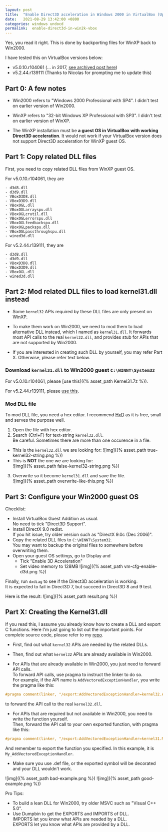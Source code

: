 ```yaml
---
layout:	post
title:	"Enable Direct3D acceleration in Windows 2000 in VirtualBox (Updated)"
date:	2021-08-29 13:42:00 +0800
categories: windows undocd
permalink:  enable-direct3d-in-win2k-vbox
---
```


Yes, you read it right. This is done by backporting files for WinXP back to Win2000.

I have tested this on VirtualBox versions below:
- v5.0.10.r104061 (... in 2017, [see archived post here](https://raymai97.github.io/myblog_archived/enable-direct3d-in-win2k-vbox))
- v5.2.44.r139111 (Thanks to Nicolas for prompting me to update this)

## Part 0: A few notes

- Win2000 refers to "Windows 2000 Professional with SP4". I didn't test on earlier version of Win2000.

- WinXP refers to "32-bit Windows XP Professional with SP3". I didn't test on earlier version of WinXP.

- The WinXP installation must be **a guest OS in VirtualBox with working Direct3D acceleration**. It would not work if your VirtualBox version does not support Direct3D acceleration for WinXP guest OS.

## Part 1: Copy related DLL files

First, you need to copy related DLL files from WinXP guest OS.

For v5.0.10.r104061, they are
```
- d3d8.dll
- d3d9.dll
- VBoxD3D8.dll
- VBoxD3D9.dll
- VBoxOGL.dll
- VBoxOGLarrayspu.dll
- VBoxOGLcrutil.dll
- VBoxOGLerrorspu.dll
- VBoxOGLfeedbackspu.dll
- VBoxOGLpackspu.dll
- VBoxOGLpassthroughspu.dll
- wined3d.dll
```

For v5.2.44.r139111, they are
```
- d3d8.dll
- d3d9.dll
- VBoxD3D8.dll
- VBoxD3D9.dll
- VBoxOGL.dll
- wined3d.dll
```

## Part 2: Mod related DLL files to load kernel31.dll instead

- Some `kernel32` APIs required by these DLL files are only present on WinXP.

- To make them work on Win2000, we need to mod them to load alternative DLL instead, which I named as `kernel31.dll`. It forwards most API calls to the real `kernel32.dll`, and provides stub for APIs that are not supported by Win2000.

- If you are interested in creating such DLL by yourself, you may refer Part X. Otherwise, please refer text below.

### Download `kernel31.dll` to Win2000 guest `C:\WINNT\System32`

For v5.0.10.r104061, please [use this]({% asset_path Kernel31.7z %}).

For v5.2.44.r139111, please [use this](https://github.com/Raymai97/vbox-d3d-on-w2k/releases/download/20210825.1/kernel31.zip).

### Mod DLL file

To mod DLL file, you need a hex editor. I recommend [HxD](https://mh-nexus.de/en/hxd/) as it is free, small and serves the purpose well.

1. Open the file with hex editor.
2. Search (Ctrl+F) for text-string `kernel32.dll`.  
Be careful. Sometimes there are more than one occurence in a file.
  - This is the `kernel32.dll` we are looking for:
  ![img]({% asset_path true-kernel32-string.png %})  
  - This is **NOT** the one we are looking for:  
  ![img]({% asset_path false-kernel32-string.png %})

3. Overwrite so it become `kernel31.dll` and save the file.  
![img]({% asset_path overwrite-like-this.png %})

## Part 3: Configure your Win2000 guest OS

Checklist:
- Install VirtualBox Guest Addition as usual.  
No need to tick "Direct3D Support".
- Install DirectX 9.0 redist.  
If you hit issue, try older version such as "DirectX 9.0c (Dec 2006)".
- Copy the related DLL files to `C:\WINNT\System32`.  
You may want to backup the original files to somewhere before overwriting them.
- Open your guest OS settings, go to Display and
  - Tick "Enable 3D Acceleration"
  - Set video memory to 128MB
![img]({% asset_path vm-cfg-enable-d3d.png %})

Finally, run `dxdiag` to see if the Direct3D acceleration is working.  
It is expected to fail in Direct3D 7, but succeed in Direct3D 8 and 9 test.

Here is the result:
![img]({% asset_path result.png %})

## Part X: Creating the Kernel31.dll

If you read this, I assume you already know how to create a DLL and export C functions. Here I'm just going to list out the important points. For complete source code, please refer to my [repo](https://github.com/Raymai97/vbox-d3d-on-w2k).

- First, find out what `kernel32` APIs are needed by the related DLLs.

- Then, find out what `kernel32` APIs are already available in Win2000.

- For APIs that are already available in Win2000, you just need to forward API calls.  
To forward API calls, use pragma to instruct the linker to do so.  
For example, if the API name is `AddVectoredExceptionHandler`, you write the pragma like this:  
```c
#pragma comment(linker, "/export:AddVectoredExceptionHandler=kernel32.AddVectoredExceptionHandler")
```
  to forward the API call to the real `kernel32.dll`.

- For APIs that are required but not available in Win2000, you need to write the function yourself.  
Then, forward the API call to your own exported function, with pragma like this:
```c
#pragma comment(linker, "/export:AddVectoredExceptionHandler=kernel31.My_AddVectoredExceptionHandler")
```
  And remember to export the function you specified. In this example, it is `My_AddVectoredExceptionHandler`.

- Make sure you use .def file, or the exported symbol will be decorated and your DLL wouldn't work.

![img]({% asset_path bad-example.png %})
![img]({% asset_path good-example.png %})

Pro Tips:
- To build a lean DLL for Win2000, try older MSVC such as "Visual C++ 5.0".
- Use Dumpbin to get the EXPORTS and IMPORTS of DLL.  
  IMPORTS let you know what APIs are needed by a DLL.  
  EXPORTS let you know what APIs are provided by a DLL.
